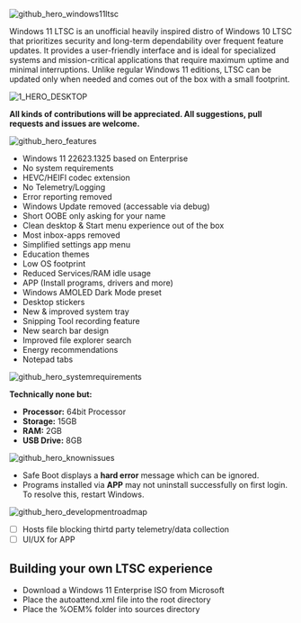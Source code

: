 ![github_hero_windows11ltsc](https://user-images.githubusercontent.com/96759883/219660362-26d8fdc2-b5e3-43b3-abba-c3009c3a744f.png)

Windows 11 LTSC is an unofficial heavily inspired distro of Windows 10 LTSC that prioritizes security and long-term dependability over frequent feature updates. It provides a user-friendly interface and is ideal for specialized systems and mission-critical applications that require maximum uptime and minimal interruptions. Unlike regular Windows 11 editions, LTSC can be updated only when needed and comes out of the box with a small footprint.

![1_HERO_DESKTOP](https://user-images.githubusercontent.com/96759883/219473489-3f60515a-2590-4c02-a175-75641b9b35e2.png)

**All kinds of contributions will be appreciated. All suggestions, pull 
requests and issues are welcome.**

![github_hero_features](https://user-images.githubusercontent.com/96759883/219661176-d969a7a6-777f-4632-aa0c-c9b718d900b1.png)

- Windows 11 22623.1325 based on Enterprise
- No system requirements
- HEVC/HEIFI codec extension
- No Telemetry/Logging
- Error reporting removed
- Windows Update removed (accessable via debug)
- Short OOBE only asking for your name
- Clean desktop & Start menu experience out of the box
- Most inbox-apps removed
- Simplified settings app menu
- Education themes
- Low OS footprint
- Reduced Services/RAM idle usage
- APP (Install programs, drivers and more)
- Windows AMOLED Dark Mode preset
- Desktop stickers
- New & improved system tray
- Snipping Tool recording feature
- New search bar design
- Improved file explorer search
- Energy recommendations 
- Notepad tabs

![github_hero_systemrequirements](https://user-images.githubusercontent.com/96759883/219661540-e1db9e9a-f3c0-425d-b90e-0bf8439a0db0.png)

**Technically none but:**
- **Processor:** 64bit Processor
- **Storage:** 15GB
- **RAM:** 2GB
- **USB Drive:** 8GB

![github_hero_knownissues](https://user-images.githubusercontent.com/96759883/219661914-95301525-96c9-4ce4-86f4-761774f26c1c.png)

- Safe Boot displays a **hard error** message which can be ignored.
- Programs installed via **APP** may not uninstall successfully on first login. To resolve this, restart Windows.
  
![github_hero_developmentroadmap](https://user-images.githubusercontent.com/96759883/219663351-9bcb80e4-8f78-4cba-a94c-75f7a50b400a.png)

- [ ] Hosts file blocking thirtd party telemetry/data collection
- [ ] UI/UX for APP

## Building your own LTSC experience

- Download a Windows 11 Enterprise ISO from Microsoft
- Place the autoattend.xml file into the root directory 
- Place the %OEM% folder into sources directory
